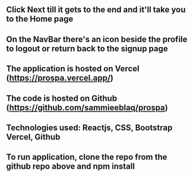 ## Click Next till it gets to the end and it'll take you to the Home page

## On the NavBar there's an icon beside the profile to logout or return back to the signup page

## The application is hosted on Vercel (https://prospa.vercel.app/) 

## The code is hosted on Github (https://github.com/sammieeblaq/prospa)

## Technologies used: Reactjs, CSS, Bootstrap Vercel, Github

## To run application, clone the repo from the github repo above and npm install